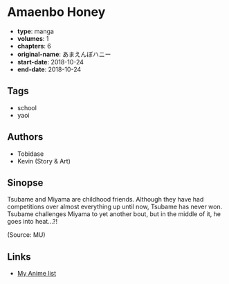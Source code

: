 # Amaenbo Honey

-   **type**: manga
-   **volumes**: 1
-   **chapters**: 6
-   **original-name**: あまえんぼハニー
-   **start-date**: 2018-10-24
-   **end-date**: 2018-10-24

## Tags

-   school
-   yaoi

## Authors

-   Tobidase
-   Kevin (Story & Art)

## Sinopse

Tsubame and Miyama are childhood friends. Although they have had competitions over almost everything up until now, Tsubame has never won. Tsubame challenges Miyama to yet another bout, but in the middle of it, he goes into heat...?!

(Source: MU)

## Links

-   [My Anime list](https://myanimelist.net/manga/118716/Amaenbo_Honey)
